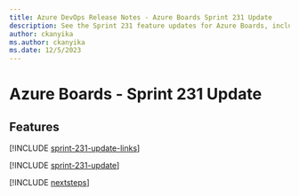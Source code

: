 ```yaml
---
title: Azure DevOps Release Notes - Azure Boards Sprint 231 Update
description: See the Sprint 231 feature updates for Azure Boards, including next steps.
author: ckanyika
ms.author: ckanyika
ms.date: 12/5/2023
---
```


# Azure Boards - Sprint 231 Update

## Features

[!INCLUDE [sprint-231-update-links](../includes/boards/sprint-231-update-links.md)]

[!INCLUDE [sprint-231-update](../includes/boards/sprint-231-update.md)]

[!INCLUDE [nextsteps](../includes/nextsteps.md)]